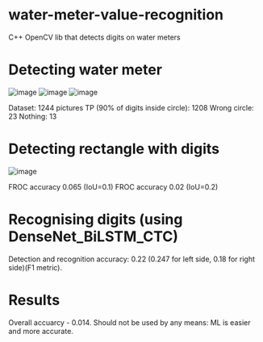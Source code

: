 # water-meter-value-recognition
C++ OpenCV lib that detects digits on water meters

# Detecting water meter

![image](https://github.com/user-attachments/assets/93b07c90-7965-40d4-b436-2237c89eebe8)
![image](https://github.com/user-attachments/assets/c9ed4245-af0b-44c2-bfa8-1ecbd8626c45)
![image](https://github.com/user-attachments/assets/4b2a9d58-ebbd-4681-86aa-005f9bdafb07)

Dataset: 1244 pictures
TP (90% of digits inside circle): 1208
Wrong circle: 23
Nothing: 13

# Detecting rectangle with digits

![image](https://github.com/user-attachments/assets/96d5952e-640b-4341-8ee7-da5f81ae87fb)

FROC accuracy 0.065 (IoU=0.1)
FROC accuracy 0.02 (IoU=0.2)

# Recognising digits (using DenseNet_BiLSTM_CTC)

Detection and recognition accuracy: 0.22 (0.247 for left side, 0.18 for right side)(F1 metric).

# Results

Overall accuarcy - 0.014. Should not be used by any means: ML is easier and more accurate.  

